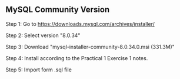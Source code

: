 ## MySQL Community Version

Step 1: Go to https://downloads.mysql.com/archives/installer/

Step 2: Select version "8.0.34"

Step 3: Download "mysql-installer-community-8.0.34.0.msi (331.3M)"

Step 4: Install according to the Practical 1 Exercise 1 notes.

Step 5: Import form .sql file 